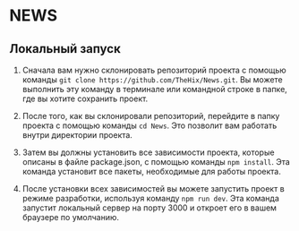 # NEWS


## Локальный запуск


1.  Сначала вам нужно склонировать репозиторий проекта с помощью команды ``git clone https://github.com/TheHix/News.git``. Вы можете выполнить эту команду в терминале или командной строке в папке, где вы хотите сохранить проект.

2.  После того, как вы склонировали репозиторий, перейдите в папку проекта с помощью команды ``cd News``. Это позволит вам работать внутри директории проекта.

3.  Затем вы должны установить все зависимости проекта, которые описаны в файле package.json, с помощью команды ``npm install``. Эта команда установит все пакеты, необходимые для работы проекта.

4.  После установки всех зависимостей вы можете запустить проект в режиме разработки, используя команду ``npm run dev``. Эта команда запустит локальный сервер на порту 3000 и откроет его в вашем браузере по умолчанию.
